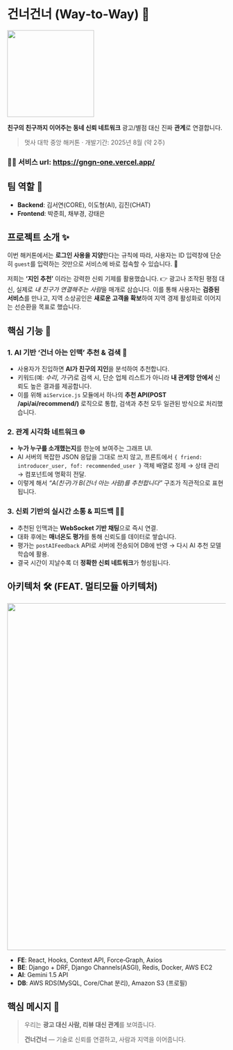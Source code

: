 # 건너건너 (Way‑to‑Way) 🚀

<p>
  <img src="https://github.com/user-attachments/assets/eab1c57f-b769-499d-a05d-07f43edbd963"  width="200" />
</p>

**친구의 친구까지 이어주는 동네 신뢰 네트워크**
광고/별점 대신 진짜 **관계**로 연결합니다.

> 멋사 대학 중앙 해커톤 · 개발기간: 2025년 8월 (약 2주)

### ⛓️‍💥 서비스 url: https://gngn-one.vercel.app/

## 팀 역할 👥

* **Backend**: 김서연(CORE), 이도형(AI), 김진(CHAT)
* **Frontend**: 박준희, 채부경, 강태은

##

## 프로젝트 소개 ✨

이번 해커톤에서는 **로그인 사용을 지양**한다는 규칙에 따라, 사용자는 ID 입력창에 단순히 `guest`를 입력하는 것만으로 서비스에 바로 접속할 수 있습니다. 🚪

저희는 **‘지인 추천’** 이라는 강력한 신뢰 기제를 활용했습니다.
👉 광고나 조작된 평점 대신, 실제로 *내 친구가 연결해주는 사람*을 매개로 삼습니다.
이를 통해 사용자는 **검증된 서비스**를 만나고, 지역 소상공인은 **새로운 고객을 확보**하여 지역 경제 활성화로 이어지는 선순환을 목표로 했습니다.

##

## 핵심 기능 🔑

### 1. AI 기반 ‘건너 아는 인맥’ 추천 & 검색 🤖

* 사용자가 진입하면 **AI가 친구의 지인**을 분석하여 추천합니다.
* 키워드(예: *수리*, *가구*)로 검색 시, 단순 업체 리스트가 아니라 **내 관계망 안에서** 신뢰도 높은 결과를 제공합니다.
* 이를 위해 `aiService.js` 모듈에서 하나의 **추천 API(POST /api/ai/recommend/)** 로직으로 통합, 검색과 추천 모두 일관된 방식으로 처리했습니다.

### 2. 관계 시각화 네트워크 🌐

* **누가 누구를 소개했는지**를 한눈에 보여주는 그래프 UI.
* AI 서버의 복잡한 JSON 응답을 그대로 쓰지 않고, 프론트에서 `{ friend: introducer_user, fof: recommended_user }` 객체 배열로 정제 → 상태 관리 → 컴포넌트에 명확히 전달.
* 이렇게 해서 *“A(친구)가 B(건너 아는 사람)를 추천합니다”* 구조가 직관적으로 표현됩니다.

### 3. 신뢰 기반의 실시간 소통 & 피드백 💬🔥

* 추천된 인맥과는 **WebSocket 기반 채팅**으로 즉시 연결.
* 대화 후에는 **매너온도 평가**를 통해 신뢰도를 데이터로 쌓습니다.
* 평가는 `postAIFeedback` API로 서버에 전송되어 DB에 반영 → 다시 AI 추천 모델 학습에 활용.
* 결국 시간이 지날수록 더 **정확한 신뢰 네트워크**가 형성됩니다.

##

## 아키텍처 🛠️ (FEAT. 멀티모듈 아키텍처)

<p align="center">
  <img src="https://github.com/user-attachments/assets/81018c67-f184-403e-92f3-6d4d0658e0fa" width="800" />
</p>


* **FE**: React, Hooks, Context API, Force‑Graph, Axios
* **BE**: Django + DRF, Django Channels(ASGI), Redis, Docker, AWS EC2
* **AI**: Gemini 1.5 API
* **DB**: AWS RDS(MySQL, Core/Chat 분리), Amazon S3 (프로필)

##

## 핵심 메시지 🎤

> 우리는 **광고 대신 사람, 리뷰 대신 관계**를 보여줍니다.
> 
> **건너건너** — 기술로 신뢰를 연결하고, 사람과 지역을 이어줍니다.
